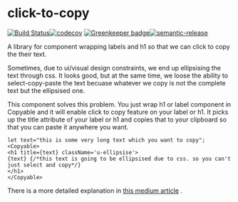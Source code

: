 # click-to-copy

[![Build Status](https://travis-ci.org/diwakersurya/click-to-copy.svg?branch=master)](https://travis-ci.org/diwakersurya/click-to-copy)[![codecov](https://codecov.io/gh/diwakersurya/click-to-copy/branch/master/graph/badge.svg)](https://codecov.io/gh/diwakersurya/click-to-copy) [![Greenkeeper badge](https://badges.greenkeeper.io/diwakersurya/click-to-copy.svg)](https://greenkeeper.io/)[![semantic-release](https://img.shields.io/badge/%20%20%F0%9F%93%A6%F0%9F%9A%80-semantic--release-e10079.svg)](https://github.com/semantic-release/semantic-release)

A library for component wrapping labels and h1 so that we can click to copy the
their text.

Sometimes, due to ui/visual design constraints, we end up ellipsising the text
through css. It looks good, but at the same time, we loose the ability to
select-copy-paste the text becuase whatever we copy is not the complete text but
the ellipsised one.

This component solves this problem. You just wrap h1 or label component in Copyable
and it will enable click to copy feature on your label or h1. It picks up the title
attribute of your label or h1 and copies that to your clipboard so that you can paste
it anywhere you want.

```
let text="this is some very long text which you want to copy";
<Copyable>
<h1 title={text} className='u-ellipsise'>
{text} {/*this text is going to be ellipsised due to css. so you can't just select and copy*/}
</h1>
</Copyable>
```

There is a more detailed explanation in [this medium article](https://medium.com/@diwakersurya/click-to-copy-react-component-f87b7eff3197) .
